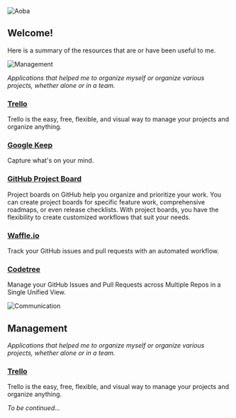 ![Aoba](https://i.imgur.com/YSgk4dO.png)

Welcome!
-------------
Here is a summary of the resources that are or have been useful to me.

![Management](https://i.imgur.com/UaLSMcz.png)

*Applications that helped me to organize myself or organize various projects, whether alone or in a team.*

### [Trello](https://trello.com/)

Trello is the easy, free, flexible, and visual way to manage your projects and organize anything.

### [Google Keep](https://www.google.com/keep/)

Capture what's on your mind.

### [GitHub Project Board](https://help.github.com/articles/creating-a-project-board/)

Project boards on GitHub help you organize and prioritize your work. You can create project boards for specific feature work, comprehensive roadmaps, or even release checklists. With project boards, you have the flexibility to create customized workflows that suit your needs.

### [Waffle.io](https://waffle.io/)

Track your GitHub issues and pull requests with an automated workflow.

### [Codetree](https://codetree.com/)

Manage your GitHub Issues and Pull Requests across Multiple Repos in a Single Unified View.


![Communication](https://i.imgur.com/NXUSBLj.png)
## Management

*Applications that helped me to organize myself or organize various projects, whether alone or in a team.*

### [Trello](https://trello.com/)

Trello is the easy, free, flexible, and visual way to manage your projects and organize anything.

*To be continued...* 
